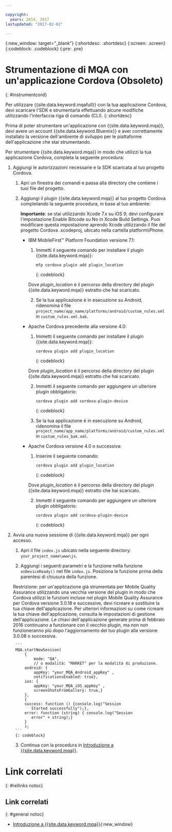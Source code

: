 ```yaml
---

copyright:
  years: 2014, 2017
lastupdated: "2017-02-02"

---
```


{:new_window: target="_blank"}
{:shortdesc: .shortdesc}
{:screen: .screen}
{:codeblock: .codeblock}
{:pre: .pre}

# Strumentazione di MQA con un'applicazione Cordova (Obsoleto)
{: #instrumentcord}

Per utilizzare {{site.data.keyword.mqafull}} con la tua applicazione Cordova, devi scaricare l'SDK e strumentarla effettuando alcune modifiche utilizzando l'interfaccia riga di comando (CLI).
{: shortdesc}

Prima di poter strumentare un'applicazione con {{site.data.keyword.mqa}}, devi avere un account {{site.data.keyword.Bluemix}} e aver correttamente installato la versione dell'ambiente di sviluppo per le piattaforme dell'applicazione che stai strumentando. 

Per strumentare {{site.data.keyword.mqa}} in modo che utilizzi la tua applicazione Cordova, completa la seguente procedura:

1. Aggiungi le autorizzazioni necessarie e la SDK scaricata al tuo progetto Cordova.

	1. Apri un finestra dei comandi e passa alla directory che contiene i tuoi file del progetto.

	2. Aggiungi il plugin {{site.data.keyword.mqa}} al tuo progetto Cordova completando la seguente procedura, in base al tuo ambiente:

		**Importante**: se stai utilizzando Xcode 7.x su iOS 9, devi configurare l'impostazione Enable Bitcode su No in Xcode Build Settings. Puoi modificare questa impostazione aprendo Xcode utilizzando il file del progetto Cordova .xcodeproj, ubicato nella cartella platform\iPhone.

		* IBM MobileFirst™ Platform Foundation versione 7.1:

			1. Immetti il seguente comando per installare il plugin {{site.data.keyword.mqa}}:

				```
				mfp cordova plugin add plugin_location
				```
				{: codeblock}

			Dove *plugin_location* è il percorso della directory del plugin {{site.data.keyword.mqa}} estratto che hai scaricato.

			2. Se la tua applicazione è in esecuzione su Android, ridenomina il file `project_name/app_name/platforms/android/custom_rules.xml` in `custom_rules.xml.bak`.

		* Apache Cordova precedente alla versione 4.0:
			1. Immetti il seguente comando per installare il plugin {{site.data.keyword.mqa}}:

				```
				cordova plugin add plugin_location
				```
				{: codeblock}

			Dove *plugin_location* è il percorso della directory del plugin {{site.data.keyword.mqa}} estratto che hai scaricato.

			2. Immetti il seguente comando per aggiungere un ulteriore plugin obbligatorio:

				```
				cordova plugin add cordova-plugin-device
				```
				{: codeblock}

			3. Se la tua applicazione è in esecuzione su Android, ridenomina il file `project_name/app_name/platforms/android/custom_rules.xml` in `custom_rules_bak.xml`.

		* Apache Cordova versione 4.0 o successiva:

			1. Inserire il seguente comando:

				```
				cordova plugin add plugin_location
				```
				{: codeblock}

			Dove *plugin_location* è il percorso della directory del plugin {{site.data.keyword.mqa}} estratto che hai scaricato.

			2. Immetti il seguente comando per aggiungere un ulteriore plugin obbligatorio:

				```
				cordova plugin add cordova-plugin-device
				```
				{: codeblock}

2. Avvia una nuova sessione di {{site.data.keyword.mqa}} per ogni accesso.

	1. Apri il file `index.js` ubicato nella seguente directory: `your_project_name\www\js`.

	2. Aggiungi i seguenti parametri e la funzione nella funzione `onDeviceReady()` nel file `index.js`. Posiziona la funzione prima della parentesi di chiusura della funzione.

	Restrizione: per un'applicazione già strumentata per Mobile Quality Assurance utilizzando una vecchia versione del plugin in modo che Cordova utilizzi le funzioni incluse nel plugin Mobile Quality Assurance per Cordova versione 3.0.18 e successive, devi ricreare e sostituire la tua chiave dell'applicazione. Per ulteriori informazioni su come ricreare la tua chiave dell'applicazione, consulta le impostazioni di gestione dell'applicazione. Le chiavi dell'applicazione generate prima di febbraio 2016 continuano a funzionare con il vecchio plugin, ma non non funzioneranno più dopo l'aggiornamento del tuo plugin alla versione 3.0.08 o successiva.

		```
		MQA.startNewSession(
			{
				mode: "QA",
				// o modalità: "MARKET" per la modalità di produzione.
			android: {
				appKey: "your_MQA_Android_appKey" ,
				notificationsEnabled: true},
			ios: {
				appKey: "your_MQA_iOS_appKey" ,
				screenShotsFromGallery: true,}
			},
			{
			success: function () {console.log("Session
			   Started successfully");},
			error: function (string) { console.log("Session
			   error" + string);}
			}
			);
		```
		{: codeblock}

	3. Continua con la procedura in [Introduzione a {{site.data.keyword.mqa}}](index.html).



# Link correlati
{: #rellinks notoc}

## Link correlati
{: #general notoc}
* [Introduzione a {{site.data.keyword.mqa}}](index.html){:new_window}
